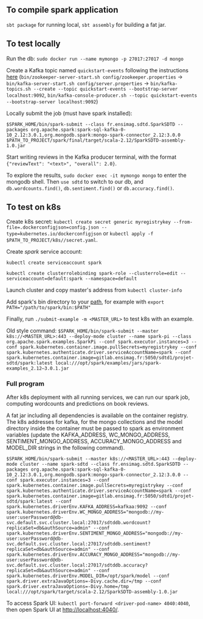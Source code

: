 ## To compile spark application
`sbt package` for running local, `sbt assembly` for building a fat jar.

## To test locally
Run the db:
`sudo docker run --name mymongo -p 27017:27017 -d mongo`

Create a Kafka topic named `quickstart-events` following the instructions [here](https://kafka.apache.org/quickstart) (`bin/zookeeper-server-start.sh config/zookeeper.properties` -> `bin/kafka-server-start.sh config/server.properties` -> `bin/kafka-topics.sh --create --topic quickstart-events --bootstrap-server localhost:9092`, `bin/kafka-console-producer.sh --topic quickstart-events --bootstrap-server localhost:9092`)

Locally submit the job (must have spark installed):

`$SPARK_HOME/bin/spark-submit --class fr.ensimag.sdtd.SparkSDTD --packages org.apache.spark:spark-sql-kafka-0-10_2.12:3.0.1,org.mongodb.spark:mongo-spark-connector_2.12:3.0.0 $PATH_TO_PROJECT/spark/final/target/scala-2.12/SparkSDTD-assembly-1.0.jar`

Start writing reviews in the Kafka producer terminal, with the format `{"reviewText": "<text>", "overall": 2.0}`.

To explore the results, `sudo docker exec -it mymongo mongo` to enter the mongodb shell. Then `use sdtd` to switch to our db, and `db.wordcounts.find()`, `db.sentiment.find()` or `db.accuracy.find()`.

## To test on k8s
Create k8s secret:
`kubectl create secret generic myregistrykey --from-file=.dockerconfigjson=config.json --type=kubernetes.io/dockerconfigjson`
or `kubectl apply -f $PATH_TO_PROJECT/k8s//secret.yaml`.

Create *spark* service account:

`kubectl create serviceaccount spark`

`kubectl create clusterrolebinding spark-role --clusterrole=edit --serviceaccount=default:spark --namespace=default`

Launch cluster and copy master's address from `kubectl cluster-info`

Add spark's bin directory to your [path](https://askubuntu.com/questions/60218/how-to-add-a-directory-to-the-path), for example with `export PATH="/path/to/spark/bin:$PATH"`

Finally, run `./submit-example -m <MASTER_URL>` to test k8s with an example.

Old style command: `$SPARK_HOME/bin/spark-submit --master k8s://<MASTER_URL>:443 --deploy-mode cluster --name spark-pi --class org.apache.spark.examples.SparkPi --conf spark.executor.instances=3 --conf spark.kubernetes.container.image.pullSecrets=myregistrykey --conf spark.kubernetes.authenticate.driver.serviceAccountName=spark --conf spark.kubernetes.container.image=gitlab.ensimag.fr:5050/sdtd1/projet-sdtd/spark:latest local:///opt/spark/examples/jars/spark-examples_2.12–3.0.1.jar`

### Full program

After k8s deployment with all running services, we can run our spark job, computing wordcounts and predictions on book reviews.

A fat jar including all dependencies is available on the container registry. The k8s addresses for kafka, for the mongo collections and the model directory inside the container must be passed to spark as environment variables (update the KAFKA_ADDRESS, WC_MONGO_ADDRESS, SENTIMENT_MONGO_ADDRESS, ACCURACY_MONGO_ADDRESS and MODEL_DIR strings in the following command).

`$SPARK_HOME/bin/spark-submit --master k8s://<MASTER_URL>:443 --deploy-mode cluster --name spark-sdtd --class fr.ensimag.sdtd.SparkSDTD --packages org.apache.spark:spark-sql-kafka-0-10_2.12:3.0.1,org.mongodb.spark:mongo-spark-connector_2.12:3.0.0 --conf spark.executor.instances=3 --conf spark.kubernetes.container.image.pullSecrets=myregistrykey --conf spark.kubernetes.authenticate.driver.serviceAccountName=spark --conf spark.kubernetes.container.image=gitlab.ensimag.fr:5050/sdtd1/projet-sdtd/spark:latest --conf spark.kubernetes.driverEnv.KAFKA_ADDRESS=kafkaa:9092 --conf spark.kubernetes.driverEnv.WC_MONGO_ADDRESS="mongodb://my-user:userPassword@db-svc.default.svc.cluster.local:27017/sdtddb.wordcount?replicaSet=db&authSource=admin" --conf spark.kubernetes.driverEnv.SENTIMENT_MONGO_ADDRESS="mongodb://my-user:userPassword@db-svc.default.svc.cluster.local:27017/sdtddb.sentiment?replicaSet=db&authSource=admin" --conf spark.kubernetes.driverEnv.ACCURACY_MONGO_ADDRESS="mongodb://my-user:userPassword@db-svc.default.svc.cluster.local:27017/sdtddb.accuracy?replicaSet=db&authSource=admin" --conf spark.kubernetes.driverEnv.MODEL_DIR=/opt/spark/model --conf spark.driver.extraJavaOptions=-Divy.cache.dir=/tmp --conf spark.driver.extraJavaOptions=-Divy.home=/tmp local:///opt/spark/target/scala-2.12/SparkSDTD-assembly-1.0.jar`

To access Spark UI: `kubectl port-forward <driver-pod-name> 4040:4040`, then open Spark UI at [http://localhost:4040/](http://localhost:4040/).
